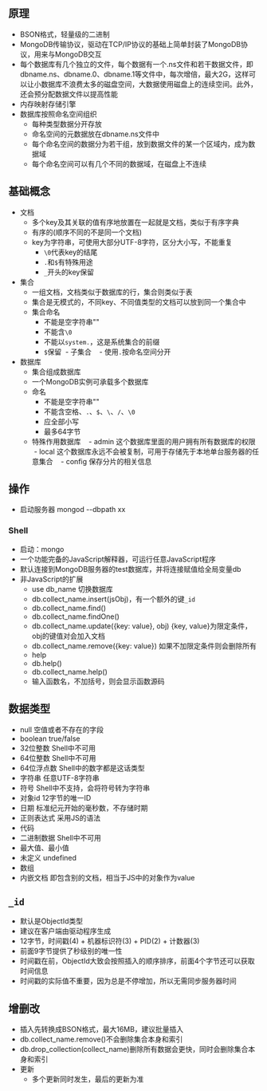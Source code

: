 ## 原理
- BSON格式，轻量级的二进制
- MongoDB传输协议，驱动在TCP/IP协议的基础上简单封装了MongoDB协议，用来与MongoDB交互
- 每个数据库有几个独立的文件，每个数据有一个.ns文件和若干数据文件，即 dbname.ns、dbname.0、dbname.1等文件中，每次增倍，最大2G，这样可以让小数据库不浪费太多的磁盘空间，大数据使用磁盘上的连续空间。此外，还会预分配数据文件以提高性能
- 内存映射存储引擎
- 数据库按照命名空间组织
  - 每种类型数据分开存放
  - 命名空间的元数据放在dbname.ns文件中
  - 每个命名空间的数据分为若干组，放到数据文件的某一个区域内，成为数据域
  - 每个命名空间可以有几个不同的数据域，在磁盘上不连续


## 基础概念
- 文档
  - 多个key及其关联的值有序地放置在一起就是文档，类似于有序字典
  - 有序的(顺序不同的不是同一个文档)
  - key为字符串，可使用大部分UTF-8字符，区分大小写，不能重复
    - `\0`代表key的结尾
    - `.`和`$`有特殊用途
    - `_`开头的key保留
- 集合
  - 一组文档，文档类似于数据库的行，集合则类似于表
  - 集合是无模式的，不同key、不同值类型的文档可以放到同一个集合中
  - 集合命名
    - 不能是空字符串""
    - 不能含`\0`
    - 不能以`system.`，这是系统集合的前缀
    - `$`保留
  - 子集合
    - 使用`.`按命名空间分开
- 数据库
  - 集合组成数据库
  - 一个MongoDB实例可承载多个数据库
  - 命名
    - 不能是空字符串""
    - 不能含空格、`.`、`$`、`\`、`/`、`\0`
    - 应全部小写
    - 最多64字节
  - 特殊作用数据库
    - admin 这个数据库里面的用户拥有所有数据库的权限
    - local 这个数据库永远不会被复制，可用于存储先于本地单台服务器的任意集合
    - config 保存分片的相关信息
 
 ## 操作
 - 启动服务器 mongod --dbpath xx
### Shell
- 启动：mongo
- 一个功能完备的JavaScript解释器，可运行任意JavaScript程序
- 默认连接到MongoDB服务器的test数据库，并将连接赋值给全局变量db
- 非JavaScript的扩展
  - use db_name 切换数据库
  - db.collect_name.insert(jsObj)，有一个额外的键`_id`
  - db.collect_name.find()
  - db.collect_name.findOne()
  - db.collect_name.update({key: value}, obj) {key, value}为限定条件，obj的键值对会加入文档
  - db.collect_name.remove({key: value}) 如果不加限定条件则会删除所有
  - help
  - db.help()
  - db.collect_name.help()
  - 输入函数名，不加括号，则会显示函数源码
  
## 数据类型
- null 空值或者不存在的字段
- boolean true/false
- 32位整数 Shell中不可用
- 64位整数 Shell中不可用
- 64位浮点数 Shell中的数字都是这话类型
- 字符串 任意UTF-8字符串
- 符号  Shell中不支持，会将符号转为字符串
- 对象id 12字节的唯一ID
- 日期 标准纪元开始的毫秒数，不存储时期
- 正则表达式 采用JS的语法
- 代码
- 二进制数据 Shell中不可用
- 最大值、最小值
- 未定义 undefined
- 数组
- 内嵌文档 即包含别的文档，相当于JS中的对象作为value

## `_id`
- 默认是ObjectId类型
- 建议在客户端由驱动程序生成
- 12字节，时间戳(4) + 机器标识符(3) + PID(2) + 计数器(3)
- 前面9字节提供了秒级别的唯一性
- 时间戳在前，ObjectId大致会按照插入的顺序排序，前面4个字节还可以获取时间信息
- 时间戳的实际值不重要，因为总是不停增加，所以无需同步服务器时间

## 增删改
- 插入先转换成BSON格式，最大16MB，建议批量插入
- db.collect_name.remove()不会删除集合本身和索引
- db.drop_collection(collect_name)删除所有数据会更快，同时会删除集合本身和索引
- 更新
  - 多个更新同时发生，最后的更新为准
